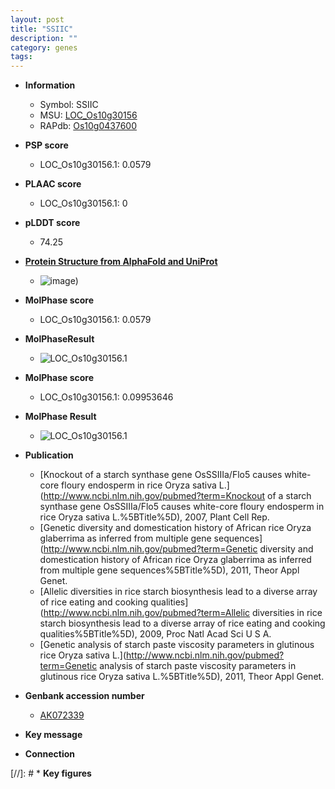 ```yaml
---
layout: post
title: "SSIIC"
description: ""
category: genes
tags: 
---
```


* **Information**  
    + Symbol: SSIIC  
    + MSU: [LOC_Os10g30156](http://rice.plantbiology.msu.edu/cgi-bin/ORF_infopage.cgi?orf=LOC_Os10g30156)  
    + RAPdb: [Os10g0437600](http://rapdb.dna.affrc.go.jp/viewer/gbrowse_details/irgsp1?name=Os10g0437600)  

* **PSP score**  
    + LOC_Os10g30156.1: 0.0579 

* **PLAAC score**  
    + LOC_Os10g30156.1: 0 

* **pLDDT score**
    + 74.25

* **[Protein Structure from AlphaFold and UniProt](https://www.uniprot.org/uniprotkb/Q7XE48/entry#structure)**
    + ![image](https://ricepsp.github.io/images/Q7/AF-Q7XE48-F1.png))

* **MolPhase score**
    + LOC_Os10g30156.1: 0.0579

* **MolPhaseResult**
    + ![LOC_Os10g30156.1](https://ricepsp.github.io/pictures/LOC_Os10g/LOC_Os10g30156.1.png)

* **MolPhase score**
    + LOC_Os10g30156.1: 0.09953646

* **MolPhase Result**
    + ![LOC_Os10g30156.1](https://304243504.github.io/Pictures/LOC_Os10g/LOC_Os10g30156.1.png)

* **Publication**  
    + [Knockout of a starch synthase gene OsSSIIIa/Flo5 causes white-core floury endosperm in rice Oryza sativa L.](http://www.ncbi.nlm.nih.gov/pubmed?term=Knockout of a starch synthase gene OsSSIIIa/Flo5 causes white-core floury endosperm in rice Oryza sativa L.%5BTitle%5D), 2007, Plant Cell Rep.
    + [Genetic diversity and domestication history of African rice Oryza glaberrima as inferred from multiple gene sequences](http://www.ncbi.nlm.nih.gov/pubmed?term=Genetic diversity and domestication history of African rice Oryza glaberrima as inferred from multiple gene sequences%5BTitle%5D), 2011, Theor Appl Genet.
    + [Allelic diversities in rice starch biosynthesis lead to a diverse array of rice eating and cooking qualities](http://www.ncbi.nlm.nih.gov/pubmed?term=Allelic diversities in rice starch biosynthesis lead to a diverse array of rice eating and cooking qualities%5BTitle%5D), 2009, Proc Natl Acad Sci U S A.
    + [Genetic analysis of starch paste viscosity parameters in glutinous rice Oryza sativa L.](http://www.ncbi.nlm.nih.gov/pubmed?term=Genetic analysis of starch paste viscosity parameters in glutinous rice Oryza sativa L.%5BTitle%5D), 2011, Theor Appl Genet.

* **Genbank accession number**  
    + [AK072339](http://www.ncbi.nlm.nih.gov/nuccore/AK072339)

* **Key message**  

* **Connection**  

[//]: # * **Key figures**  


